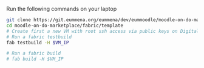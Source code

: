 Run the following commands on your laptop

```bash
git clone https://git.eummena.org/eummena/dev/eummoodle/moodle-on-do-marketplace/
cd moodle-on-do-marketplace/fabric/template
# Create first a new VM with root ssh access via public keys on Digital Ocean
# Run a fabric testbuild
fab testbuild -H $VM_IP

# Run a fabric build
# fab build -H $VM_IP
```